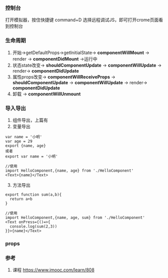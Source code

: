 ### 控制台
打开模拟器，按住快捷键 command+D 选择远程调试JS，即可打开crome页面看到控制台

### 生命周期
1. 开始->getDefaultProps->getInitialState-> **componentWillMount** -> render -> **componentDidMount** ->运行中
2. 状态state改变-> **shouldComponentUpdate** -> **componentWillUpdate** -> render-> **componentDidUpdate**
3. 属性props改变-> **componentWillReceiveProps** -> **shouldComponentUpdate** -> **componentWillUpdate** -> render-> **componentDidUpdate**
4. 卸载 -> **componentWillUnmount**

### 导入导出
1. 组件导出，上篇有
2. 变量导出
```
var name = '小明'
var age = 29
export {name, age}
或者
export var name = '小明'

//使用
import HelloComponent,{name, age} from './HelloComponent'
<Text>{name}</Text>
```

3. 方法导出
```
export function sum(a,b){
  return a+b
}

//使用
import HelloComponent,{name, age, sum} from './HelloComponent'
<Text onPress={()=>{
  console.log(sum(2,3))
}}>{name}</Text>
```
### props


### 参考
1. 课程 https://www.imooc.com/learn/808
